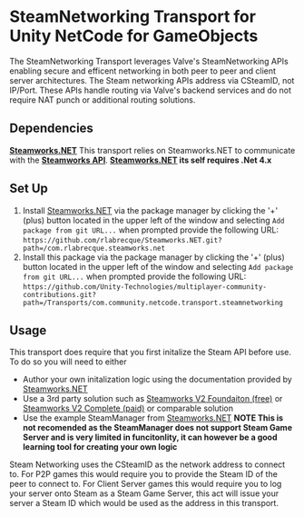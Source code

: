 # SteamNetworking Transport for Unity NetCode for GameObjects
The SteamNetworking Transport leverages Valve's SteamNetworking APIs enabling secure and efficent networking in both peer to peer and client server architectures. The Steam networking APIs address via CSteamID, not IP/Port. These APIs handle routing via Valve's backend services and do not require NAT punch or additional routing solutions.

## Dependencies
**[Steamworks.NET](https://github.com/rlabrecque/Steamworks.NET)** This transport relies on Steamworks.NET to communicate with the **[Steamworks API](https://partner.steamgames.com/doc/sdk)**. 
**[Steamworks.NET](https://github.com/rlabrecque/Steamworks.NET) its self requires .Net 4.x**  

## Set Up

1. Install [Steamworks.NET](https://github.com/rlabrecque/Steamworks.NET) via the package manager by clicking the '+' (plus) button located in the upper left of the window and selecting `Add package from git URL...` when prompted provide the following URL:  
`https://github.com/rlabrecque/Steamworks.NET.git?path=/com.rlabrecque.steamworks.net`
2. Install this package via the package manager by clicking the '+' (plus) button located in the upper left of the window and selecting `Add package from git URL...` when prompted provide the following URL:  
`https://github.com/Unity-Technologies/multiplayer-community-contributions.git?path=/Transports/com.community.netcode.transport.steamnetworking`

## Usage
This transport does require that you first initalize the Steam API before use. To do so you will need to either

- Author your own initalization logic using the documentation provided by [Steamworks.NET](https://github.com/rlabrecque/Steamworks.NET)
- Use a 3rd party solution such as [Steamworks V2 Foundaiton (free)](https://assetstore.unity.com/packages/tools/integration/steamworks-v2-foundation-186949) or [Steamworks V2 Complete (paid)](https://assetstore.unity.com/packages/tools/integration/steamworks-v2-complete-190316) or comparable solution
- Use the example SteamManager from [Steamworks.NET](https://github.com/rlabrecque/Steamworks.NET) **NOTE This is not recomended as the SteamManager does not support Steam Game Server and is very limited in funcitonlity, it can however be a good learning tool for creating your own logic**


Steam Networking uses the CSteamID as the network address to connect to. For P2P games this would require you to provide the Steam ID of the peer to connect to. For Client Server games this would require you to log your server onto Steam as a Steam Game Server, this act will issue your server a Steam ID which would be used as the address in this transport.
